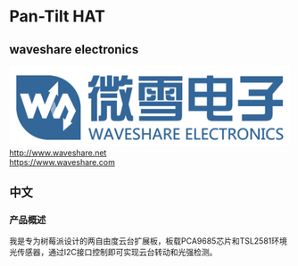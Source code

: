 ﻿# Pan-Tilt HAT  
## waveshare electronics
![waveshare_logo.png](waveshare_logo.png)
http://www.waveshare.net  
https://www.waveshare.com  

## 中文 ## 
### 产品概述 
我是专为树莓派设计的两自由度云台扩展板，板载PCA9685芯片和TSL2581环境光传感器，通过I2C接口控制即可实现云台转动和光强检测。

